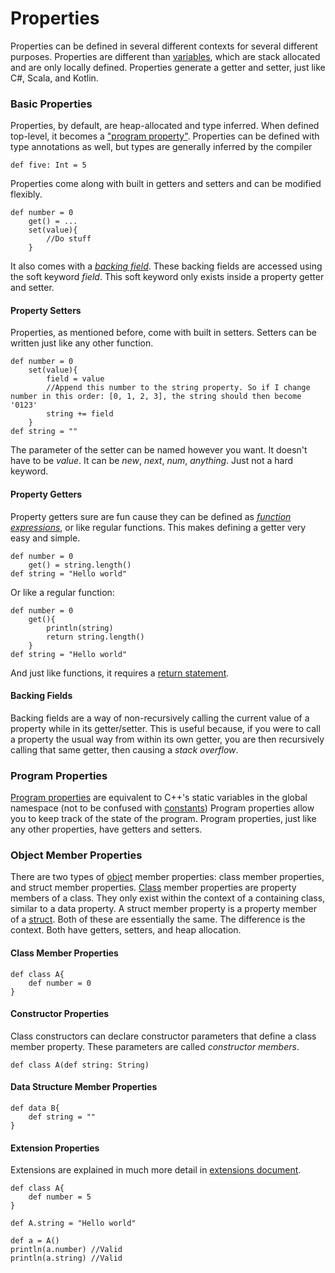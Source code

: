 # Properties
Properties can be defined in several different contexts for several different purposes. Properties are different than [variables](VARIABLES.md), which are stack allocated and are only locally defined. Properties generate a getter and setter, just like C#, Scala, and Kotlin.

### Basic Properties
Properties, by default, are heap-allocated and type inferred. When defined top-level, it becomes a ["program property"](#Program-Properties).
Properties can be defined with type annotations as well, but types are generally inferred by the compiler
```
def five: Int = 5
```
Properties come along with built in getters and setters and can be modified flexibly.
```
def number = 0
    get() = ...
    set(value){
        //Do stuff
    }
```
It also comes with a *[backing field](#Backing-Fields)*. These backing fields are accessed using the soft keyword *field*. This soft keyword only exists inside a property getter and setter.

#### Property Setters
Properties, as mentioned before, come with built in setters. Setters can be written just like any other function.
```
def number = 0
    set(value){
    	field = value
        //Append this number to the string property. So if I change number in this order: [0, 1, 2, 3], the string should then become '0123'
        string += field
    }
def string = ""
```

The parameter of the setter can be named however you want. It doesn't have to be *value*. It can be *new*, *next*, *num*, *anything*. Just not a hard keyword.

#### Property Getters
Property getters sure are fun cause they can be defined as *[function expressions](FUNCTIONS.md#FUNCTION-EXPRESSIONS)*, or like regular functions. This makes defining a getter very easy and simple.

```
def number = 0
    get() = string.length()
def string = "Hello world"
```
Or like a regular function:
```
def number = 0
    get(){
        println(string)
        return string.length()
    }
def string = "Hello world"
```
And just like functions, it requires a [return statement](FUNCTIONS.md#RETURN-STATEMENTS).

#### Backing Fields
Backing fields are a way of non-recursively calling the current value of a property while in its getter/setter. This is useful because, if you were to call a property the usual way from within its own getter, you are then recursively calling that same getter, then causing a *stack overflow*.

### Program Properties
[Program properties](PROGRAM_PROPERTIES.md) are equivalent to C++'s static variables in the global namespace (not to be confused with [constants](CONSTANTS.md))
Program properties allow you to keep track of the state of the program. Program properties, just like any other properties, have getters and setters.

### Object Member Properties
There are two types of [object](OBJECTS.md) member properties: class member properties, and struct member properties. [Class](CLASSES.md) member properties are property members of a class. They only exist within the context of a containing class, similar to a data property. A struct member property is a property member of a [struct](STRUCTS.md). Both of these are essentially the same. The difference is the context. Both have getters, setters, and heap allocation.

#### Class Member Properties
```
def class A{
    def number = 0
}
```

#### Constructor Properties
Class constructors can declare constructor parameters that define a class member property. These parameters are called *constructor members*.
```
def class A(def string: String)
```

#### Data Structure Member Properties
```
def data B{
    def string = ""
}
```

#### Extension Properties
Extensions are explained in much more detail in [extensions document](EXTENSIONS.md#Extension-Properties).
```
def class A{
    def number = 5
}

def A.string = "Hello world"

def a = A()
println(a.number) //Valid
println(a.string) //Valid
```